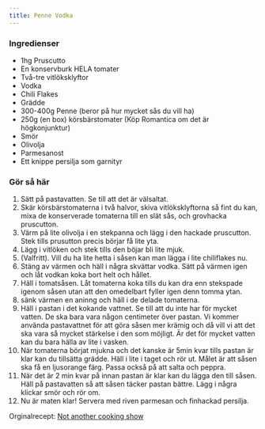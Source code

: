 ```yaml
---
title: Penne Vodka
---
```


### Ingredienser
- 1hg Pruscutto
- En konservburk HELA tomater
- Två-tre vitlöksklyftor
- Vodka
- Chili Flakes
- Grädde
- 300-400g Penne (beror på hur mycket sås du vill ha)
- 250g (en box) körsbärstomater (Köp Romantica om det är högkonjunktur)
- Smör
- Olivolja
- Parmesanost
- Ett knippe persilja som garnityr

### Gör så här
1. Sätt på pastavatten. Se till att det är välsaltat.
2. Skär körsbärstomaterna i två halvor, skiva vitlöksklyftorna så fint du kan, mixa de konserverade tomaterna till en slät sås, och grovhacka pruscutton.
3. Värm på lite olivolja i en stekpanna och lägg i den hackade pruscutton. Stek tills prusutton precis börjar få lite yta.
4. Lägg i vitlöken och stek tills den böjar bli lite mjuk.
5. (Valfritt). Vill du ha lite hetta i såsen kan man lägga i lite chiliflakes nu.
6. Stäng av värmen och häll i några skvättar vodka. Sätt på värmen igen och låt vodkan koka bort helt och hållet.
7. Häll i tomatsåsen. Låt tomaterna koka tills du kan dra enn stekspade igenom såsen utan att den omedelbart fyller igen denn tomma ytan.
8. sänk värmen en aninng och häll i de delade tomaterna.
9. Häll i pastan i det kokande vattnet. Se till att du inte har för mycket vatten. De ska bara vara någon centimeter över pastan. Vi kommer använda pastavattnet för att göra såsen mer krämig och då vill vi att det ska vara så mycket stärkelse i den som möjligt. Är det för mycket vatten kan du bara hälla av lite i vasken.
10. När tomaterna börjat mjukna och det kanske är 5min kvar tills pastan är klar kan du tillsätta grädde. Häll i lite i taget och rör ut. Målet är att såsen ska få en ljusorange färg. Passa också på att salta och peppra.
11. När det är 2 min kvar på innan pastan är klar kan du lägga den till såsen. Häll på pastavatten så att såsen täcker pastan bättre. Lägg i några klickar smör och rör om.
12. Nu är maten klar! Servera med riven parmesan och finhackad persilja.

Orginalrecept: [Not another cooking show](https://www.youtube.com/watch?v=VeOAyL4QvnA)
